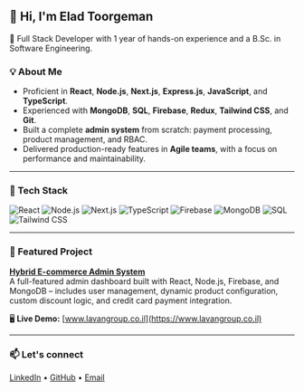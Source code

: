 ## 👋 Hi, I'm Elad Toorgeman

🚀 Full Stack Developer with 1 year of hands-on experience and a B.Sc. in Software Engineering.

### 💡 About Me
- Proficient in **React**, **Node.js**, **Next.js**, **Express.js**, **JavaScript**, and **TypeScript**.
- Experienced with **MongoDB**, **SQL**, **Firebase**, **Redux**, **Tailwind CSS**, and **Git**.
- Built a complete **admin system** from scratch: payment processing, product management, and RBAC.
- Delivered production-ready features in **Agile teams**, with a focus on performance and maintainability.

---

### 🔧 Tech Stack
![React](https://img.shields.io/badge/-React-61DAFB?logo=react&logoColor=white&style=flat)
![Node.js](https://img.shields.io/badge/-Node.js-339933?logo=node.js&logoColor=white&style=flat)
![Next.js](https://img.shields.io/badge/-Next.js-000000?logo=next.js&logoColor=white&style=flat)
![TypeScript](https://img.shields.io/badge/-TypeScript-3178C6?logo=typescript&logoColor=white&style=flat)
![Firebase](https://img.shields.io/badge/-Firebase-FFCA28?logo=firebase&logoColor=white&style=flat)
![MongoDB](https://img.shields.io/badge/-MongoDB-47A248?logo=mongodb&logoColor=white&style=flat)
![SQL](https://img.shields.io/badge/-SQL-4479A1?logo=postgresql&logoColor=white&style=flat)
![Tailwind CSS](https://img.shields.io/badge/-Tailwind-38B2AC?logo=tailwind-css&logoColor=white&style=flat)

---

### 📌 Featured Project

**[Hybrid E-commerce Admin System](https://github.com/eladtoor/hybrid-app)**  
A full-featured admin dashboard built with React, Node.js, Firebase, and MongoDB – includes user management, dynamic product configuration, custom discount logic, and credit card payment integration.

🖥️ **Live Demo:** [www.lavangroup.co.il](https://www.lavangroup.co.il)


---

### 📫 Let's connect
[LinkedIn](https://www.linkedin.com/in/eladtoorgeman/) • [GitHub](https://github.com/eladtoor) • [Email](mailto:eladtoorgeman@gmail.com)
